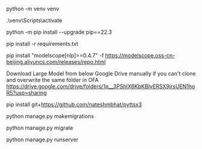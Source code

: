 python -m venv venv

.\venv\Scripts\activate

python -m pip install --upgrade pip==22.3

pip install -r requirements.txt

pip install "modelscope[nlp]==0.4.7" -f https://modelscope.oss-cn-beijing.aliyuncs.com/releases/repo.html

Download Large Model from below Google Drive manually if you can't clone and overwrite the same folder in OFA
https://drive.google.com/drive/folders/1p__3PShIX6KbKBIyERSX9jrsUEN1hoR5?usp=sharing 

pip install git+https://github.com/nateshmbhat/pyttsx3

python manage.py makemigrations

python manage.py migrate

python manage.py runserver

